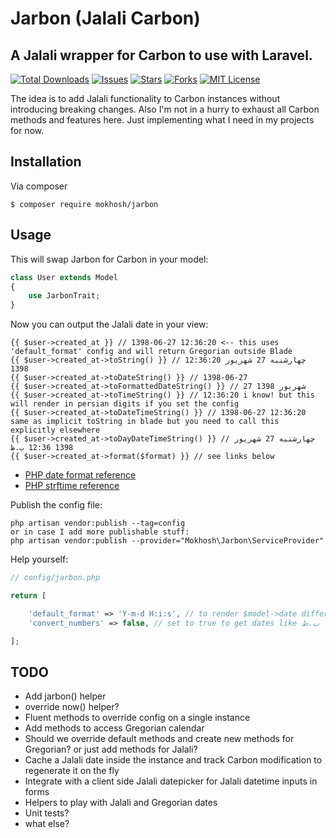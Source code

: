 # Jarbon (Jalali Carbon)
## A Jalali wrapper for Carbon to use with Laravel.

[![Total Downloads](https://img.shields.io/packagist/dt/mokhosh/jarbon.svg?style=flat-square)](https://packagist.org/packages/mokhosh/jarbon)
[![Issues](https://img.shields.io/github/issues/mokhosh/jarbon?style=flat-square)](https://github.com/mokhosh/jarbon/issues)
[![Stars](https://img.shields.io/github/stars/mokhosh/jarbon?style=flat-square)](https://github.com/mokhosh/jarbon/stargazers)
[![Forks](https://img.shields.io/github/forks/mokhosh/jarbon?style=flat-square&logo=github)](https://github.com/mokhosh/jarbon/network/members)
[![MIT License](https://img.shields.io/github/license/mokhosh/jarbon?style=flat-square)](https://github.com/mokhosh/jarbon/blob/master/LICENSE)

The idea is to add Jalali functionality to Carbon instances without introducing breaking changes.
Also I'm not in a hurry to exhaust all Carbon methods and features here. Just implementing what I need in my projects for now.

## Installation

Via composer
```
$ composer require mokhosh/jarbon
```

## Usage

This will swap Jarbon for Carbon in your model:
```php
class User extends Model
{
    use JarbonTrait;
}
```

Now you can output the Jalali date in your view:
```blade
{{ $user->created_at }} // 1398-06-27 12:36:20 <-- this uses 'default_format' config and will return Gregorian outside Blade
{{ $user->created_at->toString() }} // 12:36:20 چهارشنبه 27 شهریور 1398
{{ $user->created_at->toDateString() }} // 1398-06-27
{{ $user->created_at->toFormattedDateString() }} // 27 شهریور 1398
{{ $user->created_at->toTimeString() }} // 12:36:20 i know! but this will render in persian digits if you set the config
{{ $user->created_at->toDateTimeString() }} // 1398-06-27 12:36:20 same as implicit toString in blade but you need to call this explicitly elsewhere
{{ $user->created_at->toDayDateTimeString() }} // چهارشنبه 27 شهریور 1398 12:36 ب.ظ
{{ $user->created_at->format($format) }} // see links below
```

- [PHP date format reference](https://www.php.net/manual/en/function.date.php)
- [PHP strftime reference](https://www.php.net/manual/en/function.strftime.php)

Publish the config file:
```
php artisan vendor:publish --tag=config
or in case I add more publishable stuff:
php artisan vendor:publish --provider="Mokhosh\Jarbon\ServiceProvider"
```

Help yourself:
```php
// config/jarbon.php

return [

    'default_format' => 'Y-m-d H:i:s', // to render $model->date differently
    'convert_numbers' => false, // set to true to get dates like چهارشنبه ۲۷ شهریور ۱۳۹۸ ۱۲:۳۶ ب.ظ

];
```

## TODO

- Add jarbon() helper
- override now() helper?
- Fluent methods to override config on a single instance
- Add methods to access Gregorian calendar
- Should we override default methods and create new methods for Gregorian? or just add methods for Jalali?
- Cache a Jalali date inside the instance and track Carbon modification to regenerate it on the fly
- Integrate with a client side Jalali datepicker for Jalali datetime inputs in forms
- Helpers to play with Jalali and Gregorian dates
- Unit tests?
- what else?  
